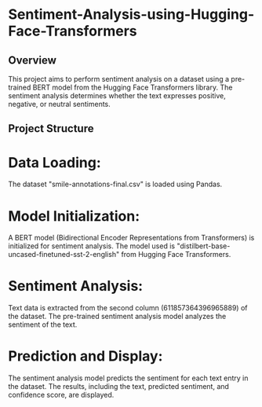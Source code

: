 # Sentiment-Analysis-using-Hugging-Face-Transformers

## Overview
This project aims to perform sentiment analysis on a dataset using a pre-trained BERT model from the Hugging Face Transformers library. The sentiment analysis determines whether the text expresses positive, negative, or neutral sentiments.

## Project Structure

# Data Loading:

The dataset "smile-annotations-final.csv" is loaded using Pandas.

# Model Initialization:

A BERT model (Bidirectional Encoder Representations from Transformers) is initialized for sentiment analysis.
The model used is "distilbert-base-uncased-finetuned-sst-2-english" from Hugging Face Transformers.

# Sentiment Analysis:

Text data is extracted from the second column (611857364396965889) of the dataset.
The pre-trained sentiment analysis model analyzes the sentiment of the text.

# Prediction and Display:
The sentiment analysis model predicts the sentiment for each text entry in the dataset.
The results, including the text, predicted sentiment, and confidence score, are displayed.
